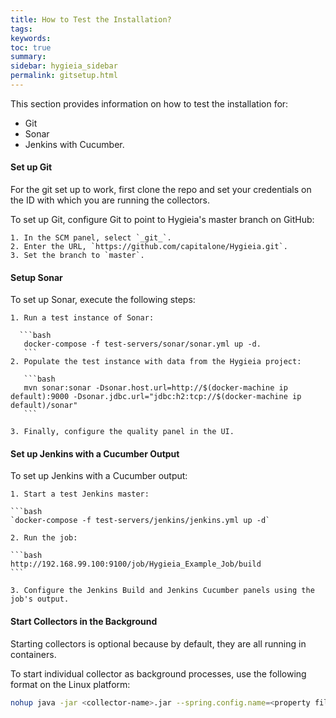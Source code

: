 ```yaml
---
title: How to Test the Installation?
tags:
keywords:
toc: true
summary:
sidebar: hygieia_sidebar
permalink: gitsetup.html
---
```


This section provides information on how to test the installation for:

- Git
- Sonar
- Jenkins with Cucumber.

#### Set up Git

For the git set up to work, first clone the repo and set your credentials on the ID with which you are running the collectors.

To set up Git, configure Git to point to Hygieia's master branch on GitHub:

	1. In the SCM panel, select `_git_`.
	2. Enter the URL, `https://github.com/capitalone/Hygieia.git`.
	3. Set the branch to `master`.
	
#### Setup Sonar 

To set up Sonar, execute the following steps:

	1. Run a test instance of Sonar: 
	  
	  ```bash
	   docker-compose -f test-servers/sonar/sonar.yml up -d.
	   ```
	2. Populate the test instance with data from the Hygieia project:	
       
	   ```bash
       mvn sonar:sonar -Dsonar.host.url=http://$(docker-machine ip default):9000 -Dsonar.jdbc.url="jdbc:h2:tcp://$(docker-machine ip default)/sonar"
       ```

	3. Finally, configure the quality panel in the UI.

#### Set up Jenkins with a Cucumber Output

To set up Jenkins with a Cucumber output:

	1. Start a test Jenkins master:
	
	```bash
	`docker-compose -f test-servers/jenkins/jenkins.yml up -d`
	
	2. Run the job: 
	
	```bash
	http://192.168.99.100:9100/job/Hygieia_Example_Job/build
	```
	
	3. Configure the Jenkins Build and Jenkins Cucumber panels using the job's output.


#### Start Collectors in the Background

Starting collectors is optional because by default, they are all running in containers.

To start individual collector as background processes, use the following format on the Linux platform:
  
```bash
nohup java -jar <collector-name>.jar --spring.config.name=<property file name> & >/dev/null
```
	
